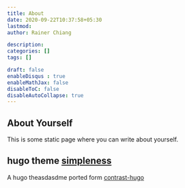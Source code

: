 ```yaml
---
title: About
date: 2020-09-22T10:37:58+05:30
lastmod: 
author: Rainer Chiang

description: 
categories: []
tags: []

draft: false
enableDisqus : true
enableMathJax: false
disableToC: false
disableAutoCollapse: true
---
```


## About Yourself

This is some static page where you can write about yourself.

## hugo theme [simpleness](https://github.com/RainerChiang/simpleness)

A hugo theasdasdme ported form [contrast-hugo](https://github.com/niklasbuschmann/contrast-hugo)
